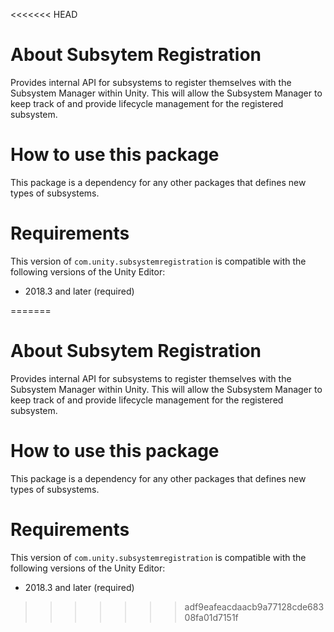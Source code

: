 <<<<<<< HEAD
# About Subsytem Registration

Provides internal API for subsystems to register themselves with the Subsystem Manager within Unity. This will allow the Subsystem Manager to keep track of and provide lifecycle management for the registered subsystem.

# How to use this package
This package is a dependency for any other packages that defines new types of subsystems.

# Requirements

This version of `com.unity.subsystemregistration` is compatible with the following versions of the Unity Editor:

* 2018.3 and later (required)





=======
# About Subsytem Registration

Provides internal API for subsystems to register themselves with the Subsystem Manager within Unity. This will allow the Subsystem Manager to keep track of and provide lifecycle management for the registered subsystem.

# How to use this package
This package is a dependency for any other packages that defines new types of subsystems.

# Requirements

This version of `com.unity.subsystemregistration` is compatible with the following versions of the Unity Editor:

* 2018.3 and later (required)





>>>>>>> adf9eafeacdaacb9a77128cde68308fa01d7151f
